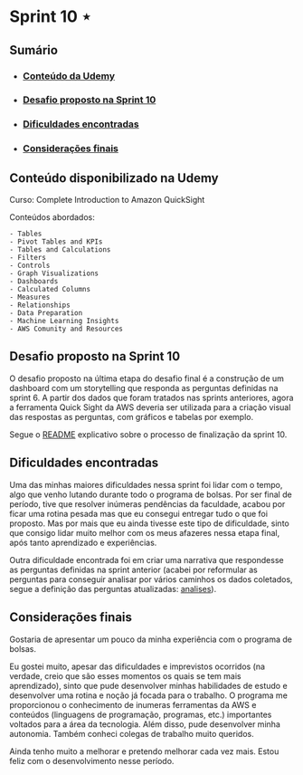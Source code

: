 # Sprint 10 ⋆
## Sumário
- ### [Conteúdo da Udemy]()
- ### [Desafio proposto na Sprint 10]()
- ### [Dificuldades encontradas]()
- ### [Considerações finais]()

## Conteúdo disponibilizado na Udemy

Curso: Complete Introduction to Amazon QuickSight

Conteúdos abordados:
```
- Tables
- Pivot Tables and KPIs
- Tables and Calculations
- Filters
- Controls
- Graph Visualizations
- Dashboards
- Calculated Columns
- Measures
- Relationships
- Data Preparation
- Machine Learning Insights
- AWS Comunity and Resources
```

## Desafio proposto na Sprint 10

O desafio proposto na última etapa do desafio final é a construção de um dashboard com um storytelling que responda as perguntas definidas na sprint 6. A partir dos dados que foram tratados nas sprints anteriores, agora a ferramenta Quick Sight da AWS deveria ser utilizada para a criação visual das respostas as perguntas, com gráficos e tabelas por exemplo.

Segue o [README](/Sprint10/Desafio/README.md) explicativo sobre o processo de finalização da sprint 10.

## Dificuldades encontradas

Uma das minhas maiores dificuldades nessa sprint foi lidar com o tempo, algo que venho lutando durante todo o programa de bolsas. Por ser final de período, tive que resolver inúmeras pendências da faculdade, acabou por ficar uma rotina pesada mas que eu consegui entregar tudo o que foi proposto. Mas por mais que eu ainda tivesse este tipo de dificuldade, sinto que consigo lidar muito melhor com os meus afazeres nessa etapa final, após tanto aprendizado e experiências.

Outra dificuldade encontrada foi em criar uma narrativa que respondesse as perguntas definidas na sprint anterior (acabei por reformular as perguntas para conseguir analisar por vários caminhos os dados coletados, segue a definição das perguntas atualizadas: [analises](/Sprint6/Desafio/README.md)).

## Considerações finais
Gostaria de apresentar um pouco da minha experiência com o programa de bolsas.

Eu gostei muito, apesar das dificuldades e imprevistos ocorridos (na verdade, creio que são esses momentos os quais se tem mais aprendizado), sinto que pude desenvolver minhas habilidades de estudo e desenvolver uma rotina e noção já focada para o trabalho. O programa me proporcionou o conhecimento de inumeras ferramentas da AWS e conteúdos (linguagens de programação, programas, etc.) importantes voltados para a área da tecnologia. Além disso, pude desenvolver minha autonomia. Também conheci colegas de trabalho muito queridos.

Ainda tenho muito a melhorar e pretendo melhorar cada vez mais. Estou feliz com o desenvolvimento nesse período.